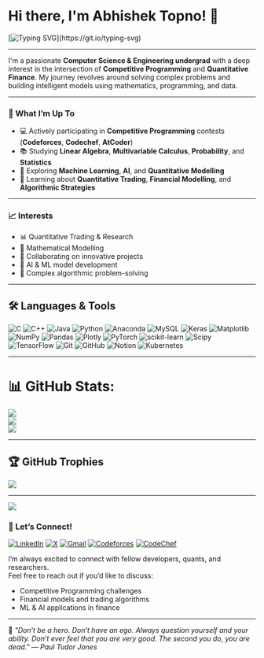 # Hi there, I'm Abhishek Topno! 👋

[![Typing SVG](https://readme-typing-svg.herokuapp.com?font=Fira+Code&size=24&pause=1000&color=00F7FF&width=580&lines=Competitive+Programmer+%7C+Aspiring+Quant;ML+Enthusiast+%7C+Engineering+Student;Passionate+about+HFT%2C+Quant+and+CP.)](https://git.io/typing-svg)

---

I'm a passionate **Computer Science & Engineering undergrad** with a deep interest in the intersection of **Competitive Programming** and **Quantitative Finance**. My journey revolves around solving complex problems and building intelligent models using mathematics, programming, and data.

---

### 🚀 What I’m Up To

- 💻 Actively participating in **Competitive Programming** contests (**Codeforces**, **Codechef**, **AtCoder**)
- 📚 Studying **Linear Algebra**, **Multivariable Calculus**, **Probability**, and **Statistics**
- 🤖 Exploring **Machine Learning**, **AI**, and **Quantitative Modelling**
- 🧮 Learning about **Quantitative Trading**, **Financial Modelling**, and **Algorithmic Strategies**

---

### 📈 Interests

- 📊 Quantitative Trading & Research 
- 🔢 Mathematical Modelling  
- 🤝 Collaborating on innovative projects  
- 🧠 AI & ML model development  
- 🧩 Complex algorithmic problem-solving

---

## 🛠️ Languages & Tools
![C](https://img.shields.io/badge/c-%2300599C.svg?style=for-the-badge&logo=c&logoColor=white) ![C++](https://img.shields.io/badge/c++-%2300599C.svg?style=for-the-badge&logo=c%2B%2B&logoColor=white) ![Java](https://img.shields.io/badge/java-%23ED8B00.svg?style=for-the-badge&logo=openjdk&logoColor=white) ![Python](https://img.shields.io/badge/python-3670A0?style=for-the-badge&logo=python&logoColor=ffdd54) ![Anaconda](https://img.shields.io/badge/Anaconda-%2344A833.svg?style=for-the-badge&logo=anaconda&logoColor=white) ![MySQL](https://img.shields.io/badge/mysql-4479A1.svg?style=for-the-badge&logo=mysql&logoColor=white) ![Keras](https://img.shields.io/badge/Keras-%23D00000.svg?style=for-the-badge&logo=Keras&logoColor=white) ![Matplotlib](https://img.shields.io/badge/Matplotlib-%23ffffff.svg?style=for-the-badge&logo=Matplotlib&logoColor=black) ![NumPy](https://img.shields.io/badge/numpy-%23013243.svg?style=for-the-badge&logo=numpy&logoColor=white) ![Pandas](https://img.shields.io/badge/pandas-%23150458.svg?style=for-the-badge&logo=pandas&logoColor=white) ![Plotly](https://img.shields.io/badge/Plotly-%233F4F75.svg?style=for-the-badge&logo=plotly&logoColor=white) ![PyTorch](https://img.shields.io/badge/PyTorch-%23EE4C2C.svg?style=for-the-badge&logo=PyTorch&logoColor=white) ![scikit-learn](https://img.shields.io/badge/scikit--learn-%23F7931E.svg?style=for-the-badge&logo=scikit-learn&logoColor=white) ![Scipy](https://img.shields.io/badge/SciPy-%230C55A5.svg?style=for-the-badge&logo=scipy&logoColor=%white) ![TensorFlow](https://img.shields.io/badge/TensorFlow-%23FF6F00.svg?style=for-the-badge&logo=TensorFlow&logoColor=white) ![Git](https://img.shields.io/badge/git-%23F05033.svg?style=for-the-badge&logo=git&logoColor=white) ![GitHub](https://img.shields.io/badge/github-%23121011.svg?style=for-the-badge&logo=github&logoColor=white) ![Notion](https://img.shields.io/badge/Notion-%23000000.svg?style=for-the-badge&logo=notion&logoColor=white) ![Kubernetes](https://img.shields.io/badge/kubernetes-%23326ce5.svg?style=for-the-badge&logo=kubernetes&logoColor=white)

---

# 📊 GitHub Stats:
![](https://github-readme-stats.vercel.app/api?username=abhishektopno28&theme=radical&hide_border=false&include_all_commits=false&count_private=false)<br/>
![](https://nirzak-streak-stats.vercel.app/?user=abhishektopno28&theme=radical&hide_border=false)<br/>
![](https://github-readme-stats.vercel.app/api/top-langs/?username=abhishektopno28&theme=radical&hide_border=false&include_all_commits=false&count_private=false&layout=compact)

---

## 🏆 GitHub Trophies
![](https://github-profile-trophy.vercel.app/?username=abhishektopno28&theme=radical&no-frame=false&no-bg=true&margin-w=4)

---
[![](https://visitcount.itsvg.in/api?id=abhishektopno28&icon=0&color=0)](https://visitcount.itsvg.in)

### 🤝 Let’s Connect!

[![LinkedIn](https://img.shields.io/badge/LinkedIn-0077B5?style=for-the-badge&logo=linkedin&logoColor=white)](https://linkedin.com/in/abhishektopno/) [![X](https://img.shields.io/badge/X-000000?style=for-the-badge&logo=twitter&logoColor=white)](https://x.com/kehsihba_xo) [![Gmail](https://img.shields.io/badge/Gmail-D14836?style=for-the-badge&logo=gmail&logoColor=white)](abhitopno.cse@gmail.com) [![Codeforces](https://img.shields.io/badge/Codeforces-1F8ACB?style=for-the-badge&logo=codeforces&logoColor=white)](https://codeforces.com/profile/V01dWalker) [![CodeChef](https://img.shields.io/badge/CodeChef-5B4638?style=for-the-badge&logo=codechef&logoColor=white)](https://www.codechef.com/users/ryuyeager)

I’m always excited to connect with fellow developers, quants, and researchers.  
Feel free to reach out if you’d like to discuss:

- Competitive Programming challenges  
- Financial models and trading algorithms  
- ML & AI applications in finance

---

📌 *"Don’t be a hero. Don’t have an ego. Always question yourself and your ability. Don’t ever feel that you are very good. The second you do, you are dead."
— Paul Tudor Jones*  
